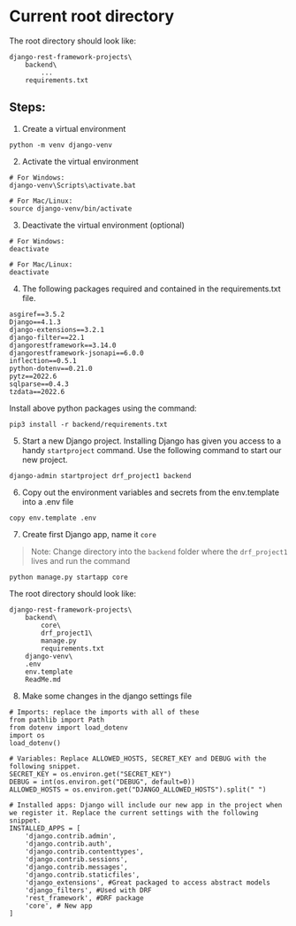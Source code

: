 # Current root directory
The root directory should look like:
```
django-rest-framework-projects\
    backend\
        ...
    requirements.txt    
```
## Steps:
1. Create a virtual environment
```
python -m venv django-venv
```
2. Activate the virtual environment
```
# For Windows:
django-venv\Scripts\activate.bat

# For Mac/Linux:
source django-venv/bin/activate
```
3. Deactivate the virtual environment (optional)
```
# For Windows:
deactivate

# For Mac/Linux:
deactivate
```
4. The following packages required and contained in the requirements.txt file.
```
asgiref==3.5.2
Django==4.1.3
django-extensions==3.2.1
django-filter==22.1
djangorestframework==3.14.0
djangorestframework-jsonapi==6.0.0
inflection==0.5.1
python-dotenv==0.21.0
pytz==2022.6
sqlparse==0.4.3
tzdata==2022.6
```
Install above python packages using the command:
```
pip3 install -r backend/requirements.txt
```
5. Start a new Django project. Installing Django has given you access to a handy ```startproject``` command. Use the following command to start our new project.
```
django-admin startproject drf_project1 backend
```
6. Copy out the environment variables and secrets from the env.template into a .env file
```
copy env.template .env
```
7. Create first Django app, name it ```core```
> Note: Change directory into the ```backend``` folder where the ```drf_project1``` lives and run the command
```
python manage.py startapp core
```
The root directory should look like:
```
django-rest-framework-projects\
    backend\
        core\
        drf_project1\
        manage.py
        requirements.txt   
    django-venv\
    .env
    env.template
    ReadMe.md 
```
8. Make some changes in the django settings file

```
# Imports: replace the imports with all of these
from pathlib import Path
from dotenv import load_dotenv
import os
load_dotenv()

# Variables: Replace ALLOWED_HOSTS, SECRET_KEY and DEBUG with the following snippet.
SECRET_KEY = os.environ.get("SECRET_KEY")
DEBUG = int(os.environ.get("DEBUG", default=0))
ALLOWED_HOSTS = os.environ.get("DJANGO_ALLOWED_HOSTS").split(" ")

# Installed apps: Django will include our new app in the project when we register it. Replace the current settings with the following snippet.
INSTALLED_APPS = [
    'django.contrib.admin',
    'django.contrib.auth',
    'django.contrib.contenttypes',
    'django.contrib.sessions',
    'django.contrib.messages',
    'django.contrib.staticfiles',
    'django_extensions', #Great packaged to access abstract models
    'django_filters', #Used with DRF
    'rest_framework', #DRF package
    'core', # New app
]
```
